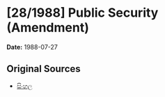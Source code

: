 # [28/1988] Public Security (Amendment)

**Date:** 1988-07-27

## Original Sources

- [සිංහල](https://documents.gov.lk/view/acts/1988/7/28-1988_S.pdf)
